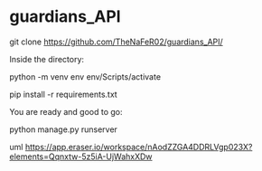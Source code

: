 # guardians_API

git clone https://github.com/TheNaFeR02/guardians_API/

Inside the directory:

python -m venv env
env/Scripts/activate

pip install -r requirements.txt

You are ready and good to go:

python manage.py runserver

uml
https://app.eraser.io/workspace/nAodZZGA4DDRLVgp023X?elements=Qqnxtw-5z5iA-UjWahxXDw
